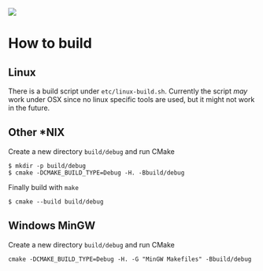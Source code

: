 ![](https://travis-ci.org/criscola/B-Circuit.svg?branch=master)

# How to build

## Linux
There is a build script under `etc/linux-build.sh`.
Currently the script *may* work under OSX since no linux specific tools are
used, but it might not work in the future.

## Other \*NIX
Create a new directory `build/debug` and run CMake
```
$ mkdir -p build/debug
$ cmake -DCMAKE_BUILD_TYPE=Debug -H. -Bbuild/debug
```
Finally build with `make`
```
$ cmake --build build/debug
```

## Windows MinGW
Create a new directory `build/debug` and run CMake
```
cmake -DCMAKE_BUILD_TYPE=Debug -H. -G "MinGW Makefiles" -Bbuild/debug
```

